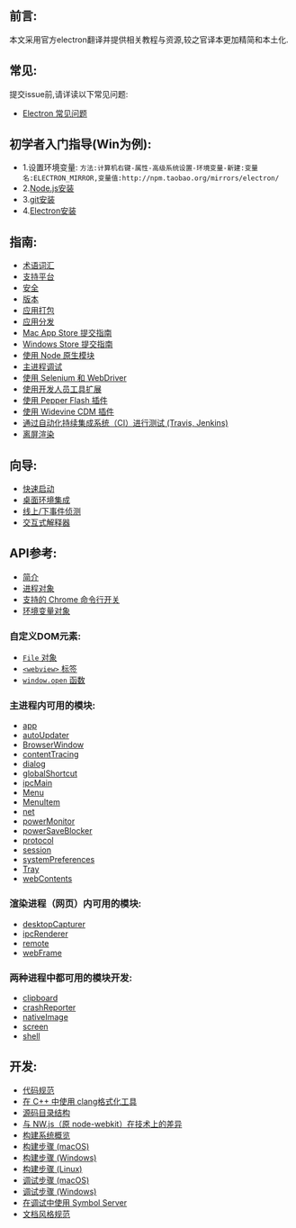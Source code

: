 ## 前言:

本文采用官方electron翻译并提供相关教程与资源,较之官译本更加精简和本土化.

## 常见:

提交issue前,请详读以下常见问题:
* [Electron 常见问题](faq.md)

## 初学者入门指导(Win为例):

* 1.设置环境变量:
`方法:计算机右键-属性-高级系统设置-环境变量-新建:变量名:ELECTRON_MIRROR,变量值:http://npm.taobao.org/mirrors/electron/`
* 2.[Node.js安装](https://nodejs.org/en/download/)
* 3.[git安装](https://git-for-windows.github.io/)
* 4.[Electron安装](tutorial/quick-start.md)

## 指南:

* [术语词汇](glossary.md)
* [支持平台](tutorial/supported-platforms.md)
* [安全](tutorial/security.md)
* [版本](tutorial/electron-versioning.md)
* [应用打包](tutorial/application-packaging.md)
* [应用分发](tutorial/application-distribution.md)
* [Mac App Store 提交指南](tutorial/mac-app-store-submission-guide.md)
* [Windows Store 提交指南](tutorial/windows-store-guide.md)
* [使用 Node 原生模块](tutorial/using-native-node-modules.md)
* [主进程调试](tutorial/debugging-main-process.md)
* [使用 Selenium 和 WebDriver](tutorial/using-selenium-and-webdriver.md)
* [使用开发人员工具扩展](tutorial/devtools-extension.md)
* [使用 Pepper Flash 插件](tutorial/using-pepper-flash-plugin.md)
* [使用 Widevine CDM 插件](tutorial/using-widevine-cdm-plugin.md)
* [通过自动化持续集成系统（CI）进行测试 (Travis, Jenkins)](tutorial/testing-on-headless-ci.md)
* [离屏渲染](tutorial/offscreen-rendering.md)

## 向导:

* [快速启动](tutorial/quick-start.md)
* [桌面环境集成](tutorial/desktop-environment-integration.md)
* [线上/下事件侦测](tutorial/online-offline-events.md)
* [交互式解释器](tutorial/repl.md)

## API参考:

* [简介](api/synopsis.md)
* [进程对象](api/process.md)
* [支持的 Chrome 命令行开关](api/chrome-command-line-switches.md)
* [环境变量对象](api/environment-variables.md)

### 自定义DOM元素:

* [`File` 对象](api/file-object.md)
* [`<webview>`  标签](api/webview-tag.md)
* [`window.open` 函数](api/window-open.md)

### 主进程内可用的模块:

* [app](api/app.md)
* [autoUpdater](api/auto-updater.md)
* [BrowserWindow](api/browser-window.md)
* [contentTracing](api/content-tracing.md)
* [dialog](api/dialog.md)
* [globalShortcut](api/global-shortcut.md)
* [ipcMain](api/ipc-main.md)
* [Menu](api/menu.md)
* [MenuItem](api/menu-item.md)
* [net](api/net.md)
* [powerMonitor](api/power-monitor.md)
* [powerSaveBlocker](api/power-save-blocker.md)
* [protocol](api/protocol.md)
* [session](api/session.md)
* [systemPreferences](api/system-preferences.md)
* [Tray](api/tray.md)
* [webContents](api/web-contents.md)

### 渲染进程（网页）内可用的模块:

* [desktopCapturer](api/desktop-capturer.md)
* [ipcRenderer](api/ipc-renderer.md)
* [remote](api/remote.md)
* [webFrame](api/web-frame.md)

### 两种进程中都可用的模块开发:

* [clipboard](api/clipboard.md)
* [crashReporter](api/crash-reporter.md)
* [nativeImage](api/native-image.md)
* [screen](api/screen.md)
* [shell](api/shell.md)

## 开发:

* [代码规范](development/coding-style.md)
* [在 C++ 中使用 clang格式化工具](development/clang-format.md)
* [源码目录结构](development/source-code-directory-structure.md)
* [与 NW.js（原 node-webkit）在技术上的差异](development/atom-shell-vs-node-webkit.md)
* [构建系统概览](development/build-system-overview.md)
* [构建步骤 (macOS)](development/build-instructions-osx.md)
* [构建步骤 (Windows)](development/build-instructions-windows.md)
* [构建步骤 (Linux)](development/build-instructions-linux.md)
* [调试步骤 (macOS)](development/debugging-instructions-macos.md)
* [调试步骤 (Windows)](development/debug-instructions-windows.md)
* [在调试中使用 Symbol Server](development/setting-up-symbol-server.md)
* [文档风格规范](styleguide.md)

